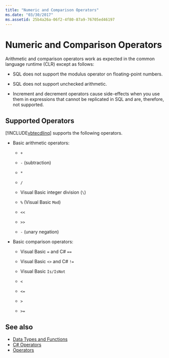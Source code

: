 ```yaml
---
title: "Numeric and Comparison Operators"
ms.date: "03/30/2017"
ms.assetid: 25b4a26a-06f2-4f80-87a9-76705ed46197
---
```

# Numeric and Comparison Operators

Arithmetic and comparison operators work as expected in the common language runtime (CLR) except as follows:

- SQL does not support the modulus operator on floating-point numbers.

- SQL does not support unchecked arithmetic.

- Increment and decrement operators cause side-effects when you use them in expressions that cannot be replicated in SQL and are, therefore, not supported.

## Supported Operators

[!INCLUDE[vbtecdlinq](../../../../../../includes/vbtecdlinq-md.md)] supports the following operators.

- Basic arithmetic operators:

  - `+`

  - `-` (subtraction)

  - `*`

  - `/`

  - Visual Basic integer division (`\`)

  - `%` (Visual Basic `Mod`)

  - `<<`

  - `>>`

  - `-` (unary negation)

- Basic comparison operators:

  - Visual Basic `=` and C# `==`

  - Visual Basic `<>` and C# `!=`

  - Visual Basic `Is/IsNot`

  - `<`

  - `<=`

  - `>`

  - `>=`

## See also

- [Data Types and Functions](../../../../../../docs/framework/data/adonet/sql/linq/data-types-and-functions.md)
- [C# Operators](../../../../../csharp/language-reference/operators/index.md)
- [Operators](../../../../../visual-basic/language-reference/operators/index.md)

